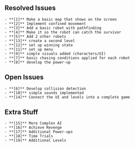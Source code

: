 ## Resolved Issues ##
    - **[1]** Make a basic map that shows on the screen
    - **[2]** Implement confined movement
    - **[3]** Add a basic robot with pathfinding
    - **[4]** Make it so the robot can catch the survivor
    - **[5]** Add 2 other robots
    - **[13]** create a second level
    - **[12]** set up winning state
    - **[11]** set up menu
    - **[9]** simple visuals added (characters/UI)
    - **[7]** basic chasing conditions applied for each robot
    - **[8]** develop the power-up

## Open Issues ##

    - **[6]** Develop collision detection
    - **[10]** simple sounds implemented
    - **[14]** Connect the UI and levels into a complete game

## Extra Stuff ##

    - **[15]** More Complex AI
    - **[16]** Achieve Revenge
    - **[17]** Additional Power-ups
    - **[18]** Time Trials
    - **[19]** Additional Levels